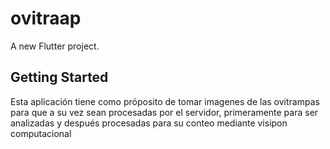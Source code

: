 # ovitraap

A new Flutter project.

## Getting Started

Esta aplicación tiene como próposito de tomar imagenes de las ovitrampas
para que a su vez sean procesadas por el servidor, primeramente para ser analizadas
y después procesadas para su conteo mediante visipon computacional
